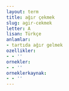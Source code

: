 ```yaml
---
layout: term
title: ağır çekmek
slug: agir-cekmek
letter: A
lisan: Türkçe
anlamlar:
- tartıda ağır gelmek
ozellikler:
- - ''
ornekler:
- - ''
orneklerkaynak:
- - ''
---
```

